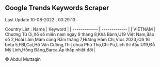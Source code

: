 

## Google Trends Keywords Scraper 
 
Last Update 10-08-2022 , 03:29:13

Country List :
 Name  | Keyword |
| ------------- | ------------- |
| VIETNAM | Chương Tử Di,Xổ số miền nam ngày 9 tháng 8,Khá Bảnh,U19 Việt Nam,Bão số 2,Hoài Lâm,Mâm cúng Rằm tháng 7,Hướng Hàm Chi,Vios 2023,iOS 16 beta 5,FBI,Cat,Hồ Văn Cường,Thịt chua Phú Thọ,Chi Pu,Lịch thi đấu U19,Đỗ Mỹ Linh,Hồng Đăng,Barca,Áp thấp nhiệt đới |



© Abdul Muttaqin 
